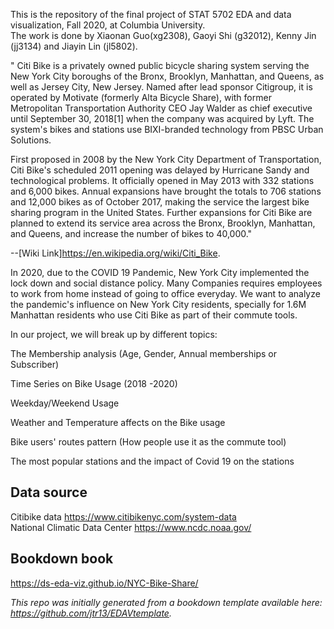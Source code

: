 This is the repository of the final project of STAT 5702 EDA and data visualization, Fall 2020, at Columbia University.   
The work is done by Xiaonan Guo(xg2308), Gaoyi Shi (g32012), Kenny Jin (jj3134) and Jiayin Lin (jl5802).


" Citi Bike is a privately owned public bicycle sharing system serving the New York City boroughs of the Bronx, Brooklyn, Manhattan, and Queens, as well as Jersey City, New Jersey. Named after lead sponsor Citigroup, it is operated by Motivate (formerly Alta Bicycle Share), with former Metropolitan Transportation Authority CEO Jay Walder as chief executive until September 30, 2018[1] when the company was acquired by Lyft. The system's bikes and stations use BIXI-branded technology from PBSC Urban Solutions.

First proposed in 2008 by the New York City Department of Transportation, Citi Bike's scheduled 2011 opening was delayed by Hurricane Sandy and technological problems. It officially opened in May 2013 with 332 stations and 6,000 bikes. Annual expansions have brought the totals to 706 stations and 12,000 bikes as of October 2017, making the service the largest bike sharing program in the United States. Further expansions for Citi Bike are planned to extend its service area across the Bronx, Brooklyn, Manhattan, and Queens, and increase the number of bikes to 40,000."

--[Wiki Link]https://en.wikipedia.org/wiki/Citi_Bike.


In 2020, due to the COVID 19 Pandemic, New York City implemented the lock down and social distance policy. Many Companies requires employees to work from home instead of going to office everyday. We want to analyze the pandemic's influence on New York City residents, specially for 1.6M Manhattan residents who use Citi Bike as part of their commute tools.

In our project, we will break up by different topics:

The Membership analysis (Age, Gender, Annual memberships or Subscriber)

Time Series on Bike Usage (2018 -2020)

Weekday/Weekend Usage

Weather and Temperature affects on the Bike usage

Bike users' routes pattern (How people use it as the commute tool)

The most popular stations and the impact of Covid 19 on the stations
## Data source
Citibike data https://www.citibikenyc.com/system-data  
National Climatic Data Center https://www.ncdc.noaa.gov/

## Bookdown book
https://ds-eda-viz.github.io/NYC-Bike-Share/

*This repo was initially generated from a bookdown template available here: https://github.com/jtr13/EDAVtemplate.*	




